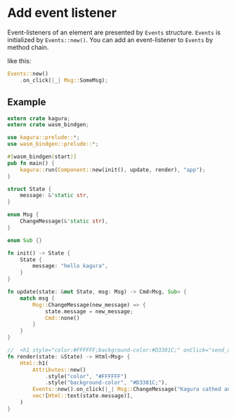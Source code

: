 # Add event listener

Event-listeners of an element are presented by `Events` structure. `Events` is initialized by `Events::new()`. You can add an event-listener to `Events` by method chain.

like this:

```rust
Events::new()
    .on_click(|_| Msg::SomeMsg); 
```

## Example

```rs
extern crate kagura;
extern crate wasm_bindgen;

use kagura::prelude::*;
use wasm_bindgen::prelude::*;

#[wasm_bindgen(start)]
pub fn main() {
    kagura::run(Component::new(init(), update, render), "app");
}

struct State {
    message: &'static str,
}

enum Msg {
    ChangeMessage(&'static str),
}

enum Sub {}

fn init() -> State {
    State {
        message: "hello kagura",
    }
}

fn update(state: &mut State, msg: Msg) -> Cmd<Msg, Sub> {
    match msg {
        Msg::ChangeMessage(new_message) => {
            state.message = new_message;
            Cmd::none()
        }
    }
}

//  <h1 style="color:#FFFFFF;background-color:#D3381C;" onClick="send_a_message">hello kagura</h1>
fn render(state: &State) -> Html<Msg> {
    Html::h1(
        Attributes::new()
            .style("color", "#FFFFFF")
            .style("background-color", "#D3381C;"),
        Events::new().on_click(|_| Msg::ChangeMessage("Kagura cathed an event")),
        vec![Html::text(state.message)],
    )
}
```
